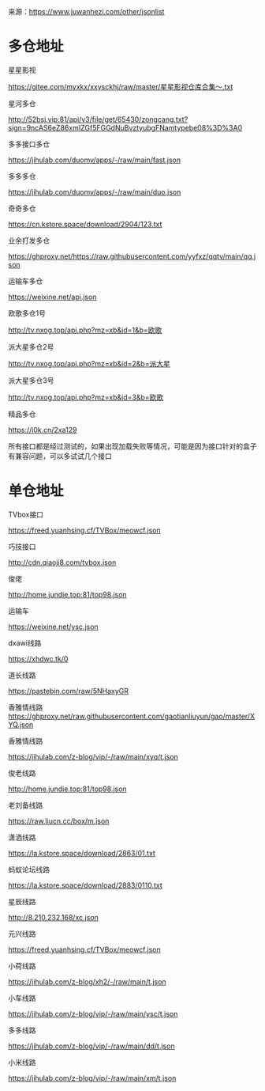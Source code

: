 来源：https://www.juwanhezi.com/other/jsonlist

# 多仓地址

星星影视

https://gitee.com/myxkx/xxysckhj/raw/master/星星影视仓库合集～.txt

星河多仓

http://52bsj.vip:81/api/v3/file/get/65430/zongcang.txt?sign=9ncAS6eZ86xmIZGf5FGGdNuBvztyubgFNamtypebe08%3D%3A0

多多接口多仓

https://jihulab.com/duomv/apps/-/raw/main/fast.json

多多多仓

https://jihulab.com/duomv/apps/-/raw/main/duo.json

奇奇多仓

https://cn.kstore.space/download/2904/123.txt

业余打发多仓

https://ghproxy.net/https://raw.githubusercontent.com/yyfxz/qqtv/main/qq.json

运输车多仓

https://weixine.net/api.json


欧歌多仓1号

http://tv.nxog.top/api.php?mz=xb&id=1&b=欧歌

派大星多仓2号

http://tv.nxog.top/api.php?mz=xb&id=2&b=派大星

派大星多仓3号

http://tv.nxog.top/api.php?mz=xb&id=3&b=欧歌

精品多仓

https://i0k.cn/2xa129

所有接口都是经过测试的，如果出现加载失败等情况，可能是因为接口针对的盒子有兼容问题，可以多试试几个接口







# 单仓地址

TVbox接口

https://freed.yuanhsing.cf/TVBox/meowcf.json

巧技接口

http://cdn.qiaoji8.com/tvbox.json

俊佬

http://home.jundie.top:81/top98.json

运输车

https://weixine.net/ysc.json

dxawi线路

https://xhdwc.tk/0

道长线路

https://pastebin.com/raw/5NHaxyGR

香雅情线路
https://ghproxy.net/raw.githubusercontent.com/gaotianliuyun/gao/master/XYQ.json

香雅情线路

https://jihulab.com/z-blog/vip/-/raw/main/xyq/t.json

俊老线路

http://home.jundie.top:81/top98.json

老刘备线路

https://raw.liucn.cc/box/m.json

潇洒线路

https://la.kstore.space/download/2863/01.txt

蚂蚁论坛线路

https://la.kstore.space/download/2883/0110.txt

星辰线路

http://8.210.232.168/xc.json

元兴线路

https://freed.yuanhsing.cf/TVBox/meowcf.json

小荷线路

https://jihulab.com/z-blog/xh2/-/raw/main/t.json

小车线路

https://jihulab.com/z-blog/vip/-/raw/main/ysc/t.json

多多线路

https://jihulab.com/z-blog/vip/-/raw/main/dd/t.json

小米线路

https://jihulab.com/z-blog/vip/-/raw/main/xm/t.json

